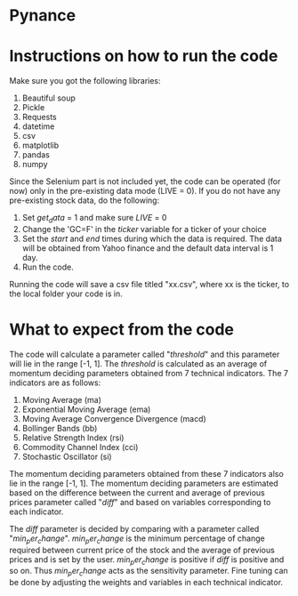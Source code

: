 # Pynance

# Instructions on how to run the code

Make sure you got the following libraries:

01) Beautiful soup
02) Pickle
03) Requests
04) datetime
05) csv
06) matplotlib
07) pandas
08) numpy

Since the Selenium part is not included yet, the code can be operated (for now) only in the pre-existing data mode (LIVE = 0).
If you do not have any pre-existing stock data, do the following:
1. Set $get_data$ = 1 and make sure $LIVE$ = 0
2. Change the 'GC=F' in the $ticker$ variable for a ticker of your choice
3. Set the $start$ and $end$ times during which the data is required. The data will be obtained from Yahoo finance and the default data interval is 1 day. 
4. Run the code.

Running the code will save a csv file titled "xx.csv", where xx is the ticker, to the local folder your code is in.

# What to expect from the code

The code will calculate a parameter called "$threshold$" and this parameter will lie in the range [-1, 1]. The $threshold$ is calculated as an average of momentum deciding parameters obtained from 7 technical indicators. The 7 indicators are as follows:
1. Moving Average (ma)
2. Exponential Moving Average (ema)
3. Moving Average Convergence Divergence (macd)
4. Bollinger Bands (bb)
5. Relative Strength Index (rsi)
6. Commodity Channel Index (cci)
7. Stochastic Oscillator (si)

The momentum deciding parameters obtained from these 7 indicators also lie in the range [-1, 1]. The momentum deciding parameters are estimated based on the difference between the current and average of previous prices parameter called "$diff$" and based on variables corresponding to each indicator.

The $diff$ parameter is decided by comparing with a parameter called "$min_per_change$". $min_per_change$ is the minimum percentage of change required between current price of the stock and the average of previous prices and is set by the user. $min_per_change$ is positive if $diff$ is positive and so on. Thus $min_per_change$ acts as the sensitivity parameter. Fine tuning can be done by adjusting the weights and variables in each technical indicator.
